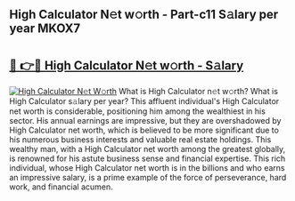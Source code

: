 ## High Calculator N𝚎t w𝚘rth - Part-c11 S𝚊lary per year MKOX7

# <h2><a href="http://gc0hd4f.nevu.top/?p=High+Calculator">🔗 👉🔴 High Calculator N𝚎t w𝚘rth - S𝚊lary</a></h2>

[![High Calculator N𝚎t W𝚘rth](https://i.imgur.com/Oavwk0R.jpeg)](http://gc0hd4f.nevu.top/?p=High+Calculator)
What is High Calculator n𝚎t w𝚘rth? What is High Calculator s𝚊lary per year?
This affluent individual's High Calculator net worth is considerable, positioning him among the wealthiest in his sector. His annual earnings are impressive, but they are overshadowed by High Calculator net worth, which is believed to be more significant due to his numerous business interests and valuable real estate holdings. This wealthy man, with a High Calculator net worth among the greatest globally, is renowned for his astute business sense and financial expertise. This rich individual, whose High Calculator net worth is in the billions and who earns an impressive salary, is a prime example of the force of perseverance, hard work, and financial acumen.
